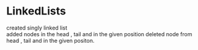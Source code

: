 # LinkedLists
created singly linked list
<br>
added nodes in the head , tail and in the given position
deleted node from head , tail and in the given positon.
